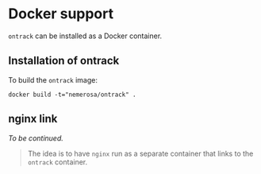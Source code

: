 Docker support
==============

`ontrack` can be installed as a Docker container.

## Installation of ontrack

To build the `ontrack` image:

    docker build -t="nemerosa/ontrack" .
    


## nginx link

*To be continued.*

> The idea is to have `nginx` run as a separate container that links to the `ontrack` container.

